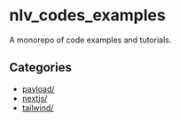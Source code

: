 
# nlv_codes_examples

A monorepo of code examples and tutorials.

## Categories
- [payload/](payload/)
- [nextjs/](nextjs/)
- [tailwind/](tailwind/)
